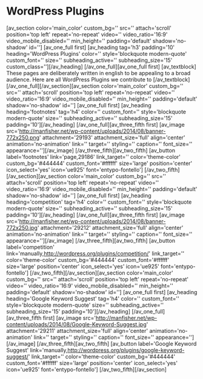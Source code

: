 # WordPress Plugins


\[av\_section color='main\_color' custom\_bg='' src='' attach='scroll' position='top left' repeat='no-repeat' video='' video\_ratio='16:9' video\_mobile\_disabled='' min\_height='' padding='default' shadow='no-shadow' id=''\] \[av\_one\_full first\] \[av\_heading tag='h3' padding='10' heading='WordPress Plugins' color='' style='blockquote modern-quote' custom\_font='' size='' subheading\_active='' subheading\_size='15' custom\_class=''\]\[/av\_heading\] \[/av\_one\_full\]\[av\_one\_full first\] \[av\_textblock\] These pages are deliberately written in english to be appealing to a broad audience. Here are all WordPress Plugins we contribute to \[/av\_textblock\] \[/av\_one\_full\]\[/av\_section\]\[av\_section color='main\_color' custom\_bg='' src='' attach='scroll' position='top left' repeat='no-repeat' video='' video\_ratio='16:9' video\_mobile\_disabled='' min\_height='' padding='default' shadow='no-shadow' id=''\] \[av\_one\_full first\] \[av\_heading heading='footnotes' tag='h4' color='' custom\_font='' style='blockquote modern-quote' size='' subheading\_active='' subheading\_size='15' padding='10'\]\[/av\_heading\] \[/av\_one\_full\]\[av\_three\_fifth first\] \[av\_image src='http://manfisher.net/wp-content/uploads/2014/08/banner-772x250.png' attachment='29193' attachment\_size='full' align='center' animation='no-animation' link='' target='' styling='' caption='' font\_size='' appearance=''\]\[/av\_image\] \[/av\_three\_fifth\]\[av\_two\_fifth\] \[av\_button label='footnotes' link='page,29186' link\_target='' color='theme-color' custom\_bg='#444444' custom\_font='#ffffff' size='large' position='center' icon\_select='yes' icon='ue925' font='entypo-fontello'\] \[/av\_two\_fifth\]\[/av\_section\]\[av\_section color='main\_color' custom\_bg='' src='' attach='scroll' position='top left' repeat='no-repeat' video='' video\_ratio='16:9' video\_mobile\_disabled='' min\_height='' padding='default' shadow='no-shadow' id=''\] \[av\_one\_full first\] \[av\_heading heading='competition' tag='h4' color='' custom\_font='' style='blockquote modern-quote' size='' subheading\_active='' subheading\_size='15' padding='10'\]\[/av\_heading\] \[/av\_one\_full\]\[av\_three\_fifth first\] \[av\_image src='http://manfisher.net/wp-content/uploads/2014/08/banner-772x250.jpg' attachment='29212' attachment\_size='full' align='center' animation='no-animation' link='' target='' styling='' caption='' font\_size='' appearance=''\]\[/av\_image\] \[/av\_three\_fifth\]\[av\_two\_fifth\] \[av\_button label='competition' link='manually,http://wordpress.org/plugins/competition/' link\_target='' color='theme-color' custom\_bg='#444444' custom\_font='#ffffff' size='large' position='center' icon\_select='yes' icon='ue925' font='entypo-fontello'\] \[/av\_two\_fifth\]\[/av\_section\]\[av\_section color='main\_color' custom\_bg='' src='' attach='scroll' position='top left' repeat='no-repeat' video='' video\_ratio='16:9' video\_mobile\_disabled='' min\_height='' padding='default' shadow='no-shadow' id=''\] \[av\_one\_full first\] \[av\_heading heading='Google Keyword Suggest' tag='h4' color='' custom\_font='' style='blockquote modern-quote' size='' subheading\_active='' subheading\_size='15' padding='10'\]\[/av\_heading\] \[/av\_one\_full\]\[av\_three\_fifth first\] \[av\_image src='http://manfisher.net/wp-content/uploads/2014/08/Google-Keyword-Suggest.jpg' attachment='29211' attachment\_size='full' align='center' animation='no-animation' link='' target='' styling='' caption='' font\_size='' appearance=''\]\[/av\_image\] \[/av\_three\_fifth\]\[av\_two\_fifth\] \[av\_button label='Google Keyword Suggest' link='manually,http://wordpress.org/plugins/google-keyword-suggest/' link\_target='' color='theme-color' custom\_bg='#444444' custom\_font='#ffffff' size='large' position='center' icon\_select='yes' icon='ue925' font='entypo-fontello'\] \[/av\_two\_fifth\]\[/av\_section\]
